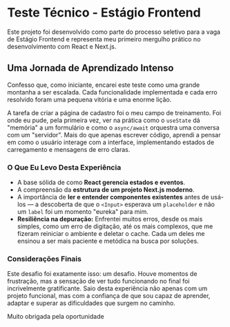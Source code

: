 # Teste Técnico - Estágio Frontend

Este projeto foi desenvolvido como parte do processo seletivo para a vaga de Estágio Frontend e representa meu primeiro mergulho prático no desenvolvimento com React e Next.js.


## Uma Jornada de Aprendizado Intenso

Confesso que, como iniciante, encarei este teste como uma grande montanha a ser escalada. Cada funcionalidade implementada e cada erro resolvido foram uma pequena vitória e uma enorme lição.

A tarefa de criar a página de cadastro foi o meu campo de treinamento. Foi onde eu pude, pela primeira vez, ver na prática como o `useState` dá "memória" a um formulário e como o `async/await` orquestra uma conversa com um "servidor". Mais do que apenas escrever código, aprendi a pensar em como o usuário interage com a interface, implementando estados de carregamento e mensagens de erro claras.

### O Que Eu Levo Desta Experiência
* A base sólida de como **React gerencia estados e eventos**.
* A compreensão da **estrutura de um projeto Next.js moderno**.
* A importância de **ler e entender componentes existentes** antes de usá-los — a descoberta de que o `<Input>` esperava um `placeholder` e não um `label` foi um momento "eureka" para mim.
* **Resiliência na depuração:** Enfrentei muitos erros, desde os mais simples, como um erro de digitação, até os mais complexos, que me fizeram reiniciar o ambiente e deletar o cache. Cada um deles me ensinou a ser mais paciente e metódica na busca por soluções.

### Considerações Finais
Este desafio foi exatamente isso: um desafio. Houve momentos de frustração, mas a sensação de ver tudo funcionando no final foi incrivelmente gratificante. Saio desta experiência não apenas com um projeto funcional, mas com a confiança de que sou capaz de aprender, adaptar e superar as dificuldades que surgem no caminho.

Muito obrigada pela oportunidade 

